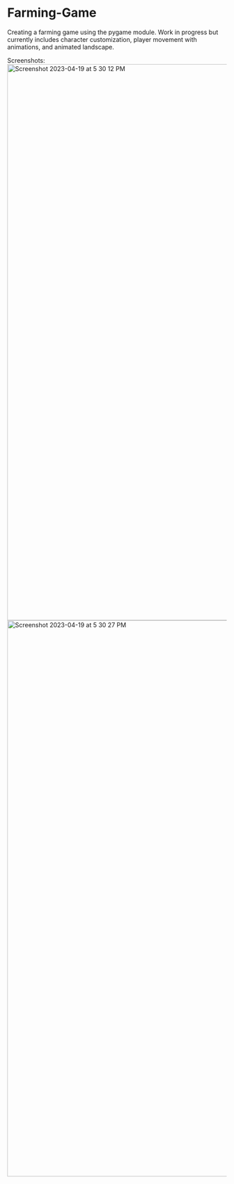 # Farming-Game

Creating a farming game using the pygame module. Work in progress but currently includes character customization, player movement with animations, and animated landscape.

Screenshots:
<img width="1277" alt="Screenshot 2023-04-19 at 5 30 12 PM" src="https://user-images.githubusercontent.com/113637428/233204521-d12d1066-f1b2-41f9-ab85-170084b3b1ae.png">
<img width="1277" alt="Screenshot 2023-04-19 at 5 30 27 PM" src="https://user-images.githubusercontent.com/113637428/233204535-0d4eaf51-891b-463b-8cb2-b6201736b1f8.png">
